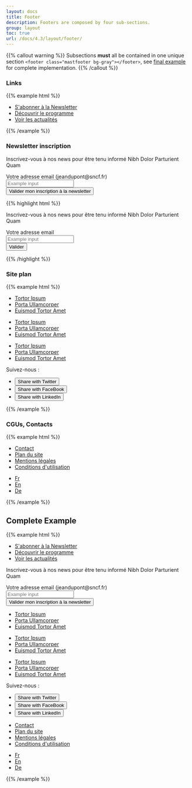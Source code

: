 ```yaml
---
layout: docs
title: Footer
description: Footers are composed by four sub-sections.
group: layout
toc: true
url: /docs/4.3/layout/footer/
---
```


{{% callout warning %}}
Subsections **must** all be contained in one unique section `<footer class="mastfooter bg-gray"></footer>`, see [final example](#complete-example) for complete implementation.
{{% /callout %}}

### Links

{{% example html %}}
<footer class="mastfooter bg-gray">
  <div class="container d-flex flex-column">
    <ul class="mastfooter-links order-2 order-md-1 row text-white gy-5 mb-0">
      <li class="col-12 col-md-4 pb-3 pb-md-0">
	<div class="d-flex align-items-center">
	  <a href="#" class="text-white d-flex align-items-center">
            <i class="icons-large-mail icons-size-50px mr-2" aria-hidden="true"></i>
	    S'abonner à la Newsletter
	    <i class="icons-arrow-next icons-size-x5 ml-2" aria-hidden="true"></i>
	  </a>
	</div>
      </li>
      <li class="col-12 col-md-4 pb-3 pb-md-0">
	<div class="d-flex align-items-center">
	  <a href="#" class="text-white d-flex align-items-center">
	    <i class="icons-large-information icons-size-50px mr-2" aria-hidden="true"></i>
	    Découvrir le programme
	    <i class="icons-arrow-next icons-size-x5 ml-2" aria-hidden="true"></i>
          </a>
	</div>
      </li>
      <li class="col-12 col-md-4">
	<div class="d-flex align-items-center">
	  <a href="#" class="text-white d-flex align-items-center">
	    <i class="icons-large-warning icons-size-50px mr-2" aria-hidden="true"></i>
	    Voir les actualités
	    <i class="icons-arrow-next icons-size-x5 ml-2" aria-hidden="true"></i>
          </a>
	</div>
      </li>
    </ul>
  </div>
</footer>
{{% /example %}}

### Newsletter inscription
<div class="bd-example">
<footer class="mastfooter bg-gray">
  <div class="container d-flex flex-column">
    <div class="order-1 order-md-2 row gy-5">
      <div class="col-12 col-lg-6">
        <p class="display-3 text-white mt-4">Inscrivez-vous à nos news pour être tenu informé Nibh Dolor Parturient Quam</p>
      </div>
      <form class="col-12 col-lg-6">
        <div class="form-row">
          <div class="col-12 col-sm-auto flex-sm-fluid gb-3 gb-sm-0">
            <label class="text-white" for="inputEmail1">Votre adresse email (jeandupont@sncf.fr)</label>
            <div class="form-control-container ">
              <input class="form-control form-control-white" id="inputEmail1" placeholder="Example input" type="email">
              <span class="form-control-state"></span>
            </div>
          </div>
          <div class="col-12 col-sm-auto d-flex align-items-end">
            <button type="submit" class="btn btn-primary w-100 w-sm-auto">Valider <span class="sr-only">mon inscription à la newsletter</span></button>
          </div>
        </div>
      </form> 
    </div>
  </div>
</footer>
</div>

{{% highlight html %}}
<footer class="mastfooter bg-gray">
  <div class="container d-flex flex-column">
    <div class="order-1 order-md-2 row gt-5">
      <div class="col-12 col-lg-6">
        <p class="display-3 text-white mt-4">Inscrivez-vous à nos news pour être tenu informé Nibh Dolor Parturient Quam</p>
      </div>
      <form class="col-12 col-lg-6">
        <div class="form-row">
          <div class="col-12 col-sm-auto flex-sm-fluid gb-3 gb-sm-0">
            <label class="text-white" for="inputEmail1">Votre adresse email</label>
            <div class="form-control-container ">
              <input class="form-control form-control-white" id="inputEmail1" placeholder="Example input" type="email">
              <span class="form-control-state"></span>
            </div>
          </div>
          <div class="col-12 col-sm-auto d-flex align-items-end">
            <button type="submit" class="btn btn-primary w-100 w-sm-auto">Valider</button>
          </div>
        </div>
      </form> 
    </div>
  </div>
</footer>
{{% /highlight %}}

### Site plan

{{% example html %}}
<footer class="mastfooter bg-gray">
  <div class="container d-flex flex-column">
    <div class="order-3 row text-sm gt-5 gb-6 font-weight-medium">
      <ul class="col-12 col-md-3 list-unstyled mb-0">
        <li><a href="#" class="d-flex pb-3 align-items-center text-white">Tortor Ipsum <i class="icons-arrow-next icons-size-x5 ml-2" aria-hidden="true"></i></a></li>
        <li><a href="#" class="d-flex pb-3 align-items-center text-white">Porta Ullamcorper <i class="icons-arrow-next icons-size-x5 ml-2" aria-hidden="true"></i></a></li>
        <li><a href="#" class="d-flex pb-3 pb-md-0 align-items-center text-white">Euismod Tortor Amet <i class="icons-arrow-next icons-size-x5 ml-2" aria-hidden="true"></i></a></li>
      </ul>
      <ul class="col-12 col-md-3 list-unstyled mb-0">
        <li><a href="#" class="d-flex pb-3 align-items-center text-white">Tortor Ipsum <i class="icons-arrow-next icons-size-x5 ml-2" aria-hidden="true"></i></a></li>
        <li><a href="#" class="d-flex pb-3 align-items-center text-white">Porta Ullamcorper <i class="icons-arrow-next icons-size-x5 ml-2" aria-hidden="true"></i></a></li>
        <li><a href="#" class="d-flex pb-3 pb-md-0 align-items-center text-white">Euismod Tortor Amet <i class="icons-arrow-next icons-size-x5 ml-2" aria-hidden="true"></i></a></li>
      </ul>
      <ul class="col-12 col-md-3 list-unstyled mb-0">
        <li><a href="#" class="d-flex pb-3 align-items-center text-white">Tortor Ipsum <i class="icons-arrow-next icons-size-x5 ml-2" aria-hidden="true"></i></a></li>
        <li><a href="#" class="d-flex pb-3 align-items-center text-white">Porta Ullamcorper <i class="icons-arrow-next icons-size-x5 ml-2" aria-hidden="true"></i></a></li>
        <li><a href="#" class="d-flex align-items-center text-white">Euismod Tortor Amet <i class="icons-arrow-next icons-size-x5 ml-2" aria-hidden="true"></i></a></li>
      </ul>
      <div class="col-12 col-md-3 gt-5 gt-md-0">
        <div class="pb-2 text-white">Suivez-nous :</div>
        <ul class="d-flex list-unstyled mb-0">
          <li class="pr-2">
            <button type="button" class="btn-rounded btn-color-footer"><span class="sr-only">Share with Twitter</span><i class="icons-twitter" aria-hidden="true"></i></button>
          </li>
          <li class="pr-2">
            <button type="button" class="btn-rounded btn-color-footer"><span class="sr-only">Share with FaceBook</span><i class="icons-facebook" aria-hidden="true"></i></button>
          </li>
          <li>
            <button type="button" class="btn-rounded btn-color-footer"><span class="sr-only">Share with LinkedIn</span><i class="icons-instagram" aria-hidden="true"></i></button>
          </li>
        </ul>
      </div>
    </div>
  </div>
</footer>
{{% /example %}}

### CGUs, Contacts

{{% example html %}}
<footer class="mastfooter bg-gray" role="contentinfo">
  <div class="container d-flex flex-column">
    <div class="order-4 d-flex flex-column flex-md-row justify-content-between gy-4">
      <ul class="row flex-column flex-md-row list-unstyled mb-0">
        <li class="col-auto pb-3 pb-md-0">
          <a href="#" class="text-gray300">Contact</a>
        </li>
        <li class="col-auto pb-3 pb-md-0">
          <a href="#" class="text-gray300">Plan du site</a>
        </li>
        <li class="col-auto pb-3 pb-md-0">
          <a href="#" class="text-gray300">Mentions légales</a>
        </li>
        <li class="col-auto pb-3 pb-md-0">
          <a href="#" class="text-gray300">Conditions d'utilisation</a>
        </li>
      </ul>
      <ul class="mastfooter-lang pt-2 pt-md-0 mb-0 list-unstyled">
        <li><a href="#" class="text-gray300 active" title="Fr langue active"><img alt="" src="/assets/img/flags/french.svg" class="gr-2">Fr</a></li>
        <li><a href="#" class="text-gray300" title="En langue"><img alt="" src="/assets/img/flags/english.svg" class="d-none gr-3">En</a></li>
        <li><a href="#" class="text-gray300" title="De langue"><img alt="" src="/assets/img/flags/german.svg" class="d-none gr-3">De</a></li>
      </ul>
    </div>
  </div>
</footer>
{{% /example %}}

## Complete Example

{{% example html %}}
<footer class="mastfooter bg-gray" role="contentinfo">
  <div class="container d-flex flex-column">
    <ul class="mastfooter-links order-2 order-md-1 row text-white gy-5 mb-0">
      <li class="col-12 col-md-4 pb-3 pb-md-0">
        <div class="d-flex align-items-center">
          <a href="#" class="text-white d-flex align-items-center">
                  <i class="icons-large-mail icons-size-50px mr-2" aria-hidden="true"></i>
            S'abonner à la Newsletter
            <i class="icons-arrow-next icons-size-x5 ml-2" aria-hidden="true"></i>
          </a>
        </div>
      </li>
      <li class="col-12 col-md-4 pb-3 pb-md-0">
        <div class="d-flex align-items-center">
          <a href="#" class="text-white d-flex align-items-center">
            <i class="icons-large-information icons-size-50px mr-2" aria-hidden="true"></i>
            Découvrir le programme
            <i class="icons-arrow-next icons-size-x5 ml-2" aria-hidden="true"></i>
          </a>
        </div>
      </li>
      <li class="col-12 col-md-4">
        <div class="d-flex align-items-center">
          <a href="#" class="text-white d-flex align-items-center">
            <i class="icons-large-warning icons-size-50px mr-2" aria-hidden="true"></i>
            Voir les actualités
            <i class="icons-arrow-next icons-size-x5 ml-2" aria-hidden="true"></i>
          </a>
        </div>
      </li>
    </ul>
    <div class="order-1 order-md-2 row gy-5">
      <div class="col-12 col-lg-6">
        <p class="display-3 text-white mt-4">Inscrivez-vous à nos news pour être tenu informé Nibh Dolor Parturient Quam</p>
      </div>
      <form class="col-12 col-lg-6">
        <div class="form-row">
          <div class="col-12 col-sm-auto flex-sm-fluid gb-3 gb-sm-0">
            <label class="text-white" for="inputEmail2">Votre adresse email (jeandupont@sncf.fr)</label>
            <div class="form-control-container ">
              <input class="form-control form-control-white" id="inputEmail2" placeholder="Example input" type="email">
              <span class="form-control-state"></span>
            </div>
          </div>
          <div class="col-12 col-sm-auto d-flex align-items-end">
            <button type="submit" class="btn btn-primary w-100 w-sm-auto">Valider <span class="sr-only">mon inscription à la newsletter</span></button>
          </div>
        </div>
      </form> 
    </div>
    <div class="order-3 row text-sm gt-5 gb-6 font-weight-medium">
      <ul class="col-12 col-md-3 list-unstyled mb-0">
        <li><a href="#" class="d-flex pb-3 align-items-center text-white">Tortor Ipsum <i class="icons-arrow-next icons-size-x5 ml-2" aria-hidden="true"></i></a></li>
        <li><a href="#" class="d-flex pb-3 align-items-center text-white">Porta Ullamcorper <i class="icons-arrow-next icons-size-x5 ml-2" aria-hidden="true"></i></a></li>
        <li><a href="#" class="d-flex pb-3 pb-md-0 align-items-center text-white">Euismod Tortor Amet <i class="icons-arrow-next icons-size-x5 ml-2" aria-hidden="true"></i></a></li>
      </ul>
      <ul class="col-12 col-md-3 list-unstyled mb-0">
        <li><a href="#" class="d-flex pb-3 align-items-center text-white">Tortor Ipsum <i class="icons-arrow-next icons-size-x5 ml-2" aria-hidden="true"></i></a></li>
        <li><a href="#" class="d-flex pb-3 align-items-center text-white">Porta Ullamcorper <i class="icons-arrow-next icons-size-x5 ml-2" aria-hidden="true"></i></a></li>
        <li><a href="#" class="d-flex pb-3 pb-md-0 align-items-center text-white">Euismod Tortor Amet <i class="icons-arrow-next icons-size-x5 ml-2" aria-hidden="true"></i></a></li>
      </ul>
      <ul class="col-12 col-md-3 list-unstyled mb-0">
        <li><a href="#" class="d-flex pb-3 align-items-center text-white">Tortor Ipsum <i class="icons-arrow-next icons-size-x5 ml-2" aria-hidden="true"></i></a></li>
        <li><a href="#" class="d-flex pb-3 align-items-center text-white">Porta Ullamcorper <i class="icons-arrow-next icons-size-x5 ml-2" aria-hidden="true"></i></a></li>
        <li><a href="#" class="d-flex align-items-center text-white">Euismod Tortor Amet <i class="icons-arrow-next icons-size-x5 ml-2" aria-hidden="true"></i></a></li>
      </ul>
      <div class="col-12 col-md-3 gt-5 gt-md-0">
        <div class="pb-2 text-white">Suivez-nous :</div>
        <ul class="d-flex list-unstyled mb-0">
          <li class="pr-2">
            <button type="button" class="btn-rounded btn-color-footer"><span class="sr-only">Share with Twitter</span><i class="icons-twitter" aria-hidden="true"></i></button>
          </li>
          <li class="pr-2">
            <button type="button" class="btn-rounded btn-color-footer"><span class="sr-only">Share with FaceBook</span><i class="icons-facebook" aria-hidden="true"></i></button>
          </li>
          <li>
            <button type="button" class="btn-rounded btn-color-footer"><span class="sr-only">Share with LinkedIn</span><i class="icons-circle-linkedin" aria-hidden="true"></i></button>
          </li>
        </ul>
      </div>
    </div>
    <div class="order-4 d-flex flex-column flex-md-row justify-content-between gy-4">
      <ul class="row flex-column flex-md-row list-unstyled mb-0">
        <li class="col-auto pb-3 pb-md-0">
          <a href="#" class="text-gray300">Contact</a>
        </li>
        <li class="col-auto pb-3 pb-md-0">
          <a href="#" class="text-gray300">Plan du site</a>
        </li>
        <li class="col-auto pb-3 pb-md-0">
          <a href="#" class="text-gray300">Mentions légales</a>
        </li>
        <li class="col-auto pb-3 pb-md-0">
          <a href="#" class="text-gray300">Conditions d'utilisation</a>
        </li>
      </ul>
      <ul class="mastfooter-lang pt-2 pt-md-0 mb-0 list-unstyled">
        <li><a href="#" class="text-gray300 active" title="Fr langue active"><img alt="" src="/assets/img/flags/french.svg" class="gr-2">Fr</a></li>
        <li><a href="#" class="text-gray300" title="En langue"><img alt="" src="/assets/img/flags/english.svg" class="d-none gr-3">En</a></li>
        <li><a href="#" class="text-gray300" title="De langue"><img alt="" src="/assets/img/flags/german.svg" class="d-none gr-3">De</a></li>
      </ul>
    </div>
  </div>
</footer>
{{% /example %}}
